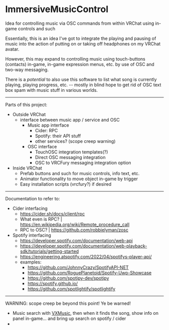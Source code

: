 # ImmersiveMusicControl
Idea for controlling music via OSC commands from within VRChat using in-game controls and such

Essentially, this is an idea I've got to integrate the playing and pausing of music into the action of putting on or taking off headphones on my VRChat avatar.

However, this may expand to controlling music using touch-buttons (contacts) in-game, in-game expression menus, etc. by use of OSC and two-way messaging.

There is a _potential_ to also use this software to list what song is currently playing, playing progress, etc. -- mostly in blind hope to get rid of OSC text box spam with music stuff in various worlds.

---

Parts of this project:

- Outside VRChat
  - interface between music app / service and OSC
    - Music app interface
      - Cider: RPC
      - Spotify: their API stuff
      - other services? (scope creep warning)
    - OSC interface
      - TouchOSC integration templates(?)
      - Direct OSC messaging integration
      - OSC to VRCFury messaging integration option
- Inside VRChat
  - Prefab buttons and such for music controls, info text, etc.
  - Animator functionality to move object in-game by trigger
  - Easy installation scripts (vrcfury?) if desired

---

Documentation to refer to:

- Cider interfacing
  - https://cider.sh/docs/client/rpc
  - What even is RPC? | https://en.wikipedia.org/wiki/Remote_procedure_call
  - RPC to OSC? | https://github.com/robbielyman/zosc
- Spotify interfacing
  - https://developer.spotify.com/documentation/web-api
  - https://developer.spotify.com/documentation/web-playback-sdk/tutorials/getting-started
  - https://engineering.atspotify.com/2022/04/spotifys-player-api/
  - examples:
    - https://github.com/JohnnyCrazy/SpotifyAPI-NET
    - https://github.com/RoguePlanetoid/Spotify-Uwp-Showcase
    - https://github.com/spotipy-dev/spotipy
    - https://spotify.github.io/
    - https://github.com/spotlightify/spotlightify

---

WARNING: scope creep be beyond this point! Ye be warned!

- Music search with [VXMusic](https://github.com/Soapwood/VXMusic), then when it finds the song, show info on panel in-game... and bring up search on spotify / cider
- 